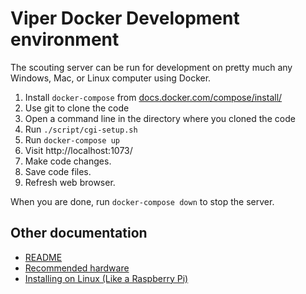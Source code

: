 # Viper Docker Development environment

The scouting server can be run for development on pretty much any Windows, Mac, or Linux computer using Docker.

1. Install `docker-compose` from [docs.docker.com/compose/install/](https://docs.docker.com/compose/install/)
1. Use git to clone the code
1. Open a command line in the directory where you cloned the code
1. Run `./script/cgi-setup.sh`
1. Run `docker-compose up`
1. Visit http://localhost:1073/
1. Make code changes.
1. Save code files.
1. Refresh web browser.

When you are done, run `docker-compose down` to stop the server.

## Other documentation

 - [README](../README.md)
 - [Recommended hardware](hardware.md)
 - [Installing on Linux (Like a Raspberry Pi)](linux-install.md)

